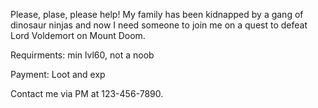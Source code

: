 Please, plase, please help! My family has been kidnapped by
a gang of dinosaur ninjas and now I need someone to join me on a quest
to defeat Lord Voldemort on Mount Doom.

Requirments: min lvl60, not a noob

Payment: Loot and exp

Contact me via PM at 123-456-7890.